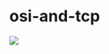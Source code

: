 # osi-and-tcp
![](="https://github.com/user-attachments/assets/0dd8045f-ce0a-4208-88a6-0ec7ade8282c")
